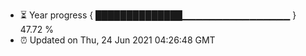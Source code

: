 - ⏳ Year progress { ██████████████▁▁▁▁▁▁▁▁▁▁▁▁▁▁▁▁ } 47.72 %
- ⏰ Updated on Thu, 24 Jun 2021 04:26:48 GMT

